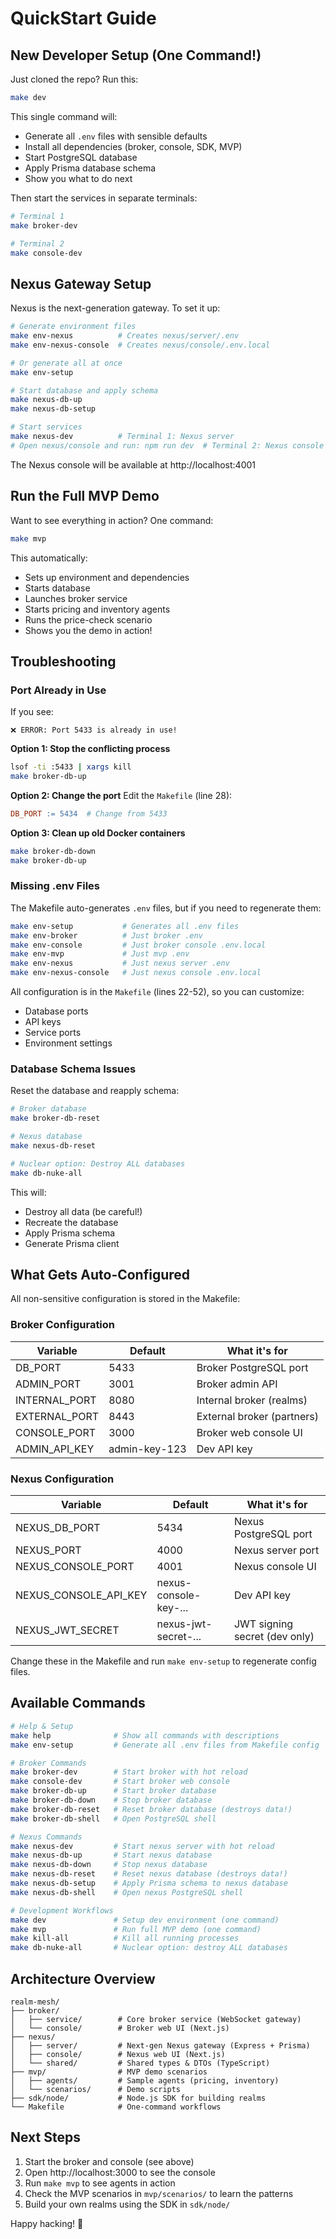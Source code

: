# QuickStart Guide

## New Developer Setup (One Command!)

Just cloned the repo? Run this:

```bash
make dev
```

This single command will:
- Generate all `.env` files with sensible defaults
- Install all dependencies (broker, console, SDK, MVP)
- Start PostgreSQL database
- Apply Prisma database schema
- Show you what to do next

Then start the services in separate terminals:
```bash
# Terminal 1
make broker-dev

# Terminal 2
make console-dev
```

## Nexus Gateway Setup

Nexus is the next-generation gateway. To set it up:

```bash
# Generate environment files
make env-nexus          # Creates nexus/server/.env
make env-nexus-console  # Creates nexus/console/.env.local

# Or generate all at once
make env-setup

# Start database and apply schema
make nexus-db-up
make nexus-db-setup

# Start services
make nexus-dev          # Terminal 1: Nexus server
# Open nexus/console and run: npm run dev  # Terminal 2: Nexus console
```

The Nexus console will be available at http://localhost:4001

## Run the Full MVP Demo

Want to see everything in action? One command:

```bash
make mvp
```

This automatically:
- Sets up environment and dependencies
- Starts database
- Launches broker service
- Starts pricing and inventory agents
- Runs the price-check scenario
- Shows you the demo in action!

## Troubleshooting

### Port Already in Use

If you see:
```
❌ ERROR: Port 5433 is already in use!
```

**Option 1: Stop the conflicting process**
```bash
lsof -ti :5433 | xargs kill
make broker-db-up
```

**Option 2: Change the port**
Edit the `Makefile` (line 28):
```makefile
DB_PORT := 5434  # Change from 5433
```

**Option 3: Clean up old Docker containers**
```bash
make broker-db-down
make broker-db-up
```

### Missing .env Files

The Makefile auto-generates `.env` files, but if you need to regenerate them:

```bash
make env-setup           # Generates all .env files
make env-broker          # Just broker .env
make env-console         # Just broker console .env.local
make env-mvp             # Just mvp .env
make env-nexus           # Just nexus server .env
make env-nexus-console   # Just nexus console .env.local
```

All configuration is in the `Makefile` (lines 22-52), so you can customize:
- Database ports
- API keys
- Service ports
- Environment settings

### Database Schema Issues

Reset the database and reapply schema:

```bash
# Broker database
make broker-db-reset

# Nexus database
make nexus-db-reset

# Nuclear option: Destroy ALL databases
make db-nuke-all
```

This will:
- Destroy all data (be careful!)
- Recreate the database
- Apply Prisma schema
- Generate Prisma client

## What Gets Auto-Configured

All non-sensitive configuration is stored in the Makefile:

### Broker Configuration
| Variable | Default | What it's for |
|----------|---------|---------------|
| DB_PORT | 5433 | Broker PostgreSQL port |
| ADMIN_PORT | 3001 | Broker admin API |
| INTERNAL_PORT | 8080 | Internal broker (realms) |
| EXTERNAL_PORT | 8443 | External broker (partners) |
| CONSOLE_PORT | 3000 | Broker web console UI |
| ADMIN_API_KEY | admin-key-123 | Dev API key |

### Nexus Configuration
| Variable | Default | What it's for |
|----------|---------|---------------|
| NEXUS_DB_PORT | 5434 | Nexus PostgreSQL port |
| NEXUS_PORT | 4000 | Nexus server port |
| NEXUS_CONSOLE_PORT | 4001 | Nexus console UI |
| NEXUS_CONSOLE_API_KEY | nexus-console-key-... | Dev API key |
| NEXUS_JWT_SECRET | nexus-jwt-secret-... | JWT signing secret (dev only) |

Change these in the Makefile and run `make env-setup` to regenerate config files.

## Available Commands

```bash
# Help & Setup
make help              # Show all commands with descriptions
make env-setup         # Generate all .env files from Makefile config

# Broker Commands
make broker-dev        # Start broker with hot reload
make console-dev       # Start broker web console
make broker-db-up      # Start broker database
make broker-db-down    # Stop broker database
make broker-db-reset   # Reset broker database (destroys data!)
make broker-db-shell   # Open PostgreSQL shell

# Nexus Commands
make nexus-dev         # Start nexus server with hot reload
make nexus-db-up       # Start nexus database
make nexus-db-down     # Stop nexus database
make nexus-db-reset    # Reset nexus database (destroys data!)
make nexus-db-setup    # Apply Prisma schema to nexus database
make nexus-db-shell    # Open nexus PostgreSQL shell

# Development Workflows
make dev               # Setup dev environment (one command)
make mvp               # Run full MVP demo (one command)
make kill-all          # Kill all running processes
make db-nuke-all       # Nuclear option: destroy ALL databases
```

## Architecture Overview

```
realm-mesh/
├── broker/
│   ├── service/        # Core broker service (WebSocket gateway)
│   └── console/        # Broker web UI (Next.js)
├── nexus/
│   ├── server/         # Next-gen Nexus gateway (Express + Prisma)
│   ├── console/        # Nexus web UI (Next.js)
│   └── shared/         # Shared types & DTOs (TypeScript)
├── mvp/                # MVP demo scenarios
│   ├── agents/         # Sample agents (pricing, inventory)
│   └── scenarios/      # Demo scripts
├── sdk/node/           # Node.js SDK for building realms
└── Makefile            # One-command workflows
```

## Next Steps

1. Start the broker and console (see above)
2. Open http://localhost:3000 to see the console
3. Run `make mvp` to see agents in action
4. Check the MVP scenarios in `mvp/scenarios/` to learn the patterns
5. Build your own realms using the SDK in `sdk/node/`

Happy hacking! 🚀
